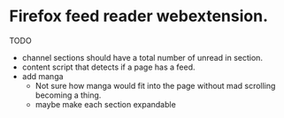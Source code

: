 # Firefox feed reader webextension.

TODO
* channel sections should have a total number of unread in section.
* content script that detects if a page has a feed.
* add manga
  * Not sure how manga would fit into the page without mad scrolling becoming a thing.
  * maybe make each section expandable
